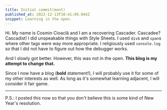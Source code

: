 ```yaml
---
title: Initial commit(ment)
published_at: 2022-12-13T10:41:09.044Z
snippet: Learning in the open.
---
```


Hi. My name is Cosmin Cioaclă and I am a recovering Cascader. Cascadee?
Cascadist! I did unspeakable things with Style Sheets. I used `div`s and `span`s
where other tags were way more appropriate. I religiously used `console.log` so
that I did not have to figure out how the debugger works.

And I slowly got better. However, this was not in the open. **This blog is my
attempt to change that.**

Since I now have a blog (**bold** statement!), I will probably use it for some
of my other interests as well. As long as it's somewhat learning adjacent, I
will consider it fair game.

---

P.S.: I posted this now so that you don't believe this is some kind of New
Year's resolution.
